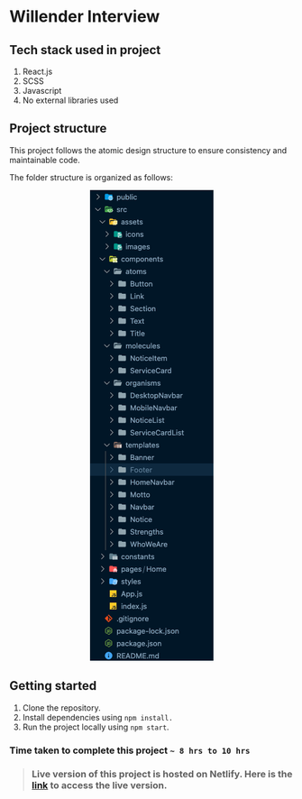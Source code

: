 # Willender Interview

## Tech stack used in project

1. React.js
2. SCSS
3. Javascript
4. No external libraries used

## Project structure

This project follows the atomic design structure to ensure consistency and maintainable code.

The folder structure is organized as follows:

<div align="center">
  <img src="./folder_ss.png" alt="Project Logo">
</div>

## Getting started

1. Clone the repository.
2. Install dependencies using
   `npm install.`
3. Run the project locally using `npm start`.

### Time taken to complete this project `~ 8 hrs to 10 hrs`

> ### Live version of this project is hosted on Netlify. Here is the [link](https://complete-project--willender-interview.netlify.app/) to access the live version.

